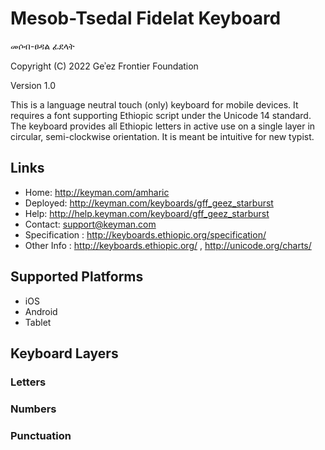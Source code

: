 Mesob-Tsedal Fidelat Keyboard
=============================

መሶብ-ፀዳል ፊደላት

Copyright (C) 2022 Geʾez Frontier Foundation

Version 1.0

This is a language neutral touch (only) keyboard for mobile devices.  It requires a font supporting
Ethiopic script under the Unicode 14 standard.  The keyboard provides all Ethiopic letters in active
use on a single layer in circular, semi-clockwise orientation.  It is meant be intuitive for new
typist.

Links
-----

 * Home:     <http://keyman.com/amharic>
 * Deployed: <http://keyman.com/keyboards/gff_geez_starburst>
 * Help:     <http://help.keyman.com/keyboard/gff_geez_starburst>
 * Contact:  <support@keyman.com>
 * Specification :  http://keyboards.ethiopic.org/specification/
 * Other Info    :  http://keyboards.ethiopic.org/ , http://unicode.org/charts/

Supported Platforms
-------------------
 * iOS
 * Android
 * Tablet

Keyboard Layers
---------------

### Letters
### Numbers
### Punctuation